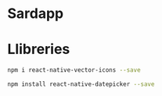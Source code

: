 # Sardapp


# Llibreries
```bash
npm i react-native-vector-icons --save
```

```bash
npm install react-native-datepicker --save
```
